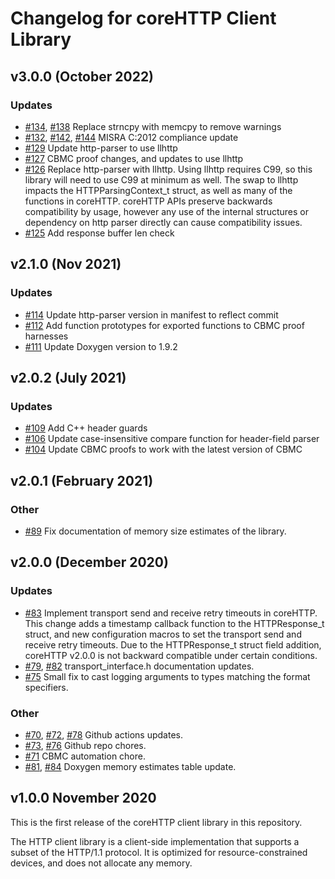 # Changelog for coreHTTP Client Library


## v3.0.0 (October 2022)

### Updates

- [#134](https://github.com/FreeRTOS/coreHTTP/pull/134), [#138](https://github.com/FreeRTOS/coreHTTP/pull/138) Replace strncpy with memcpy to remove warnings
- [#132](https://github.com/FreeRTOS/coreHTTP/pull/132), [#142](https://github.com/FreeRTOS/coreHTTP/pull/142), [#144](https://github.com/FreeRTOS/coreHTTP/pull/144) MISRA C:2012 compliance update
- [#129](https://github.com/FreeRTOS/coreHTTP/pull/129) Update http-parser to use llhttp
- [#127](https://github.com/FreeRTOS/coreHTTP/pull/127) CBMC proof changes, and updates to use llhttp
- [#126](https://github.com/FreeRTOS/coreHTTP/pull/126) Replace http-parser with llhttp. Using llhttp requires C99, so this library will need to use C99 at minimum as well. The swap to llhttp impacts the HTTPParsingContext_t struct, as well as many of the functions in coreHTTP. coreHTTP APIs preserve backwards compatibility by usage, however any use of the internal structures or dependency on http parser directly can cause compatibility issues.
- [#125](https://github.com/FreeRTOS/coreHTTP/pull/125) Add response buffer len check

## v2.1.0 (Nov 2021)

### Updates

- [#114](https://github.com/FreeRTOS/coreHTTP/pull/114) Update http-parser version in manifest to reflect commit
- [#112](https://github.com/FreeRTOS/coreHTTP/pull/112) Add function prototypes for exported functions to CBMC proof harnesses
- [#111](https://github.com/FreeRTOS/coreHTTP/pull/111) Update Doxygen version to 1.9.2

## v2.0.2 (July 2021)

### Updates

- [#109](https://github.com/FreeRTOS/coreHTTP/pull/109) Add C++ header guards
- [#106](https://github.com/FreeRTOS/coreHTTP/pull/106) Update case-insensitive compare function for header-field parser
- [#104](https://github.com/FreeRTOS/coreHTTP/pull/104) Update CBMC proofs to work with the latest version of CBMC

## v2.0.1 (February 2021)

### Other

- [#89](https://github.com/FreeRTOS/coreHTTP/pull/89) Fix documentation of memory size estimates of the library.

## v2.0.0 (December 2020)

### Updates

 - [#83](https://github.com/FreeRTOS/coreHTTP/pull/83) Implement transport send and receive retry timeouts in coreHTTP. This change adds a timestamp callback function to the HTTPResponse_t struct, and new configuration macros to set the transport send and receive retry timeouts. Due to the HTTPResponse_t struct field addition, coreHTTP v2.0.0 is not backward compatible under certain conditions.
 - [#79](https://github.com/FreeRTOS/coreHTTP/pull/79), [#82](https://github.com/FreeRTOS/coreHTTP/pull/82) transport_interface.h documentation updates.
 - [#75](https://github.com/FreeRTOS/coreHTTP/pull/75) Small fix to cast logging arguments to types matching the format specifiers.

### Other
 - [#70](https://github.com/FreeRTOS/coreHTTP/pull/70), [#72](https://github.com/FreeRTOS/coreHTTP/pull/72), [#78](https://github.com/FreeRTOS/coreHTTP/pull/78) Github actions updates.
 - [#73](https://github.com/FreeRTOS/coreHTTP/pull/73), [#76](https://github.com/FreeRTOS/coreHTTP/pull/76) Github repo chores.
 - [#71](https://github.com/FreeRTOS/coreHTTP/pull/71) CBMC automation chore.
 - [#81](https://github.com/FreeRTOS/coreHTTP/pull/81), [#84](https://github.com/FreeRTOS/coreHTTP/pull/84) Doxygen memory estimates table update.

## v1.0.0 November 2020

This is the first release of the coreHTTP client library in this repository.

The HTTP client library is a client-side implementation that supports a subset
of the HTTP/1.1 protocol. It is optimized for resource-constrained devices, and
does not allocate any memory.
